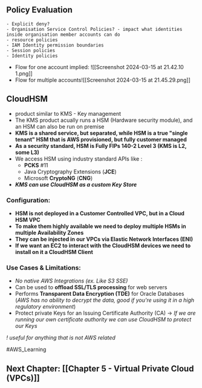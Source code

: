 ## Policy Evaluation

	- Explicit deny?
	- Organisation Service Control Policies? - impact what identities inside organisation member accounts can do
	- resource policies
	- IAM Identity permission boundaries
	- Session policies
	- Identity policies
	
	
- Flow for one account implied: ![[Screenshot 2024-03-15 at 21.42.10 1.png]]
- Flow for multiple accounts![[Screenshot 2024-03-15 at 21.45.29.png]]


## CloudHSM

- product similar to KMS - Key management
- The KMS product acually runs a HSM (Hardware security module), and an HSM can also be run on premise
- **KMS is a shared service, but separated, while HSM is a true "single tenant" HSM that is AWS provisioned, but fully customer managed**
- **As a security standard, HSM is Fully FIPs 140-2 Level 3 (KMS is L2, some L3)**
- We access HSM using industry standard APIs like :
	- **PCKS** #11
	- Java Cryptography Extensions (**JCE**)
	- Microsoft **CryptoNG** (**CNG**) 
- ***KMS can use CloudHSM as a custom Key Store***

### Configuration:

- **HSM is not deployed in a Customer Controlled VPC, but in a Cloud HSM VPC**
- **To make them highly available we need to deploy multiple HSMs in multiple Availability Zones**
- **They can be injected in our VPCs via Elastic Network Interfaces (ENI)**
- **If we want an EC2 to interact with the CloudHSM devices we need to install on it a CloudHSM Client**

### Use Cases & Limitations:

- *No native AWS Integrations (ex. Like S3 SSE)*
- Can be used to **offload SSL/TLS processing** for web servers
- Performs **Transparent Data Encryption (TDE)** for Oracle Databases (*AWS has no ability to decrypt the data, good if you're using it in a high regulatory environment*)
- Protect private Keys for an Issuing Certificate Authority (CA) -> *If we are running our own certificate authority we can use CloudHSM to protect our Keys*

*! useful for anything that is not AWS related*

#AWS_Learning
## Next Chapter: [[Chapter 5 - Virtual Private Cloud (VPCs)]]




